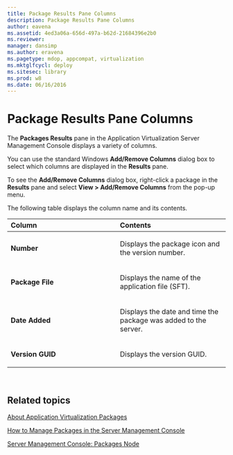 ```yaml
---
title: Package Results Pane Columns
description: Package Results Pane Columns
author: eavena
ms.assetid: 4ed3a06a-656d-497a-b62d-21684396e2b0
ms.reviewer: 
manager: dansimp
ms.author: eravena
ms.pagetype: mdop, appcompat, virtualization
ms.mktglfcycl: deploy
ms.sitesec: library
ms.prod: w8
ms.date: 06/16/2016
---
```



# Package Results Pane Columns


The **Packages Results** pane in the Application Virtualization Server Management Console displays a variety of columns.

You can use the standard Windows **Add/Remove Columns** dialog box to select which columns are displayed in the **Results** pane.

To see the **Add/Remove Columns** dialog box, right-click a package in the **Results** pane and select **View &gt; Add/Remove Columns** from the pop-up menu.

The following table displays the column name and its contents.

<table>
<colgroup>
<col width="50%" />
<col width="50%" />
</colgroup>
<thead>
<tr class="header">
<th align="left">Column</th>
<th align="left">Contents</th>
</tr>
</thead>
<tbody>
<tr class="odd">
<td align="left"><p><strong>Number</strong></p></td>
<td align="left"><p>Displays the package icon and the version number.</p></td>
</tr>
<tr class="even">
<td align="left"><p><strong>Package File</strong></p></td>
<td align="left"><p>Displays the name of the application file (SFT).</p></td>
</tr>
<tr class="odd">
<td align="left"><p><strong>Date Added</strong></p></td>
<td align="left"><p>Displays the date and time the package was added to the server.</p></td>
</tr>
<tr class="even">
<td align="left"><p><strong>Version GUID</strong></p></td>
<td align="left"><p>Displays the version GUID.</p></td>
</tr>
</tbody>
</table>

 

## Related topics


[About Application Virtualization Packages](about-application-virtualization-packages.md)

[How to Manage Packages in the Server Management Console](how-to-manage-packages-in-the-server-management-console.md)

[Server Management Console: Packages Node](server-management-console-packages-node.md)

 

 





